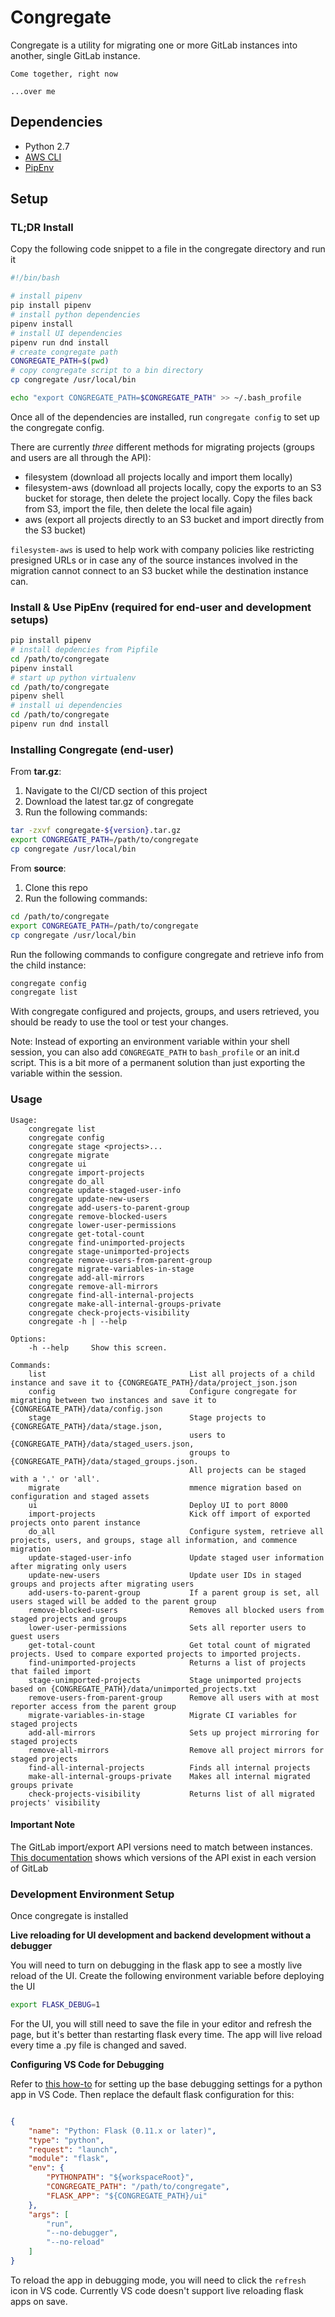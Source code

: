 # Congregate

Congregate is a utility for migrating one or more GitLab instances into another, single GitLab instance.

```
Come together, right now

...over me
```

## Dependencies

- Python 2.7
- [AWS CLI](https://aws.amazon.com/cli/)
- [PipEnv](https://docs.pipenv.org/)

## Setup

### TL;DR Install

Copy the following code snippet to a file in the congregate directory and run it

```bash
#!/bin/bash

# install pipenv
pip install pipenv
# install python dependencies
pipenv install
# install UI dependencies
pipenv run dnd install
# create congregate path
CONGREGATE_PATH=$(pwd)
# copy congregate script to a bin directory
cp congregate /usr/local/bin

echo "export CONGREGATE_PATH=$CONGREGATE_PATH" >> ~/.bash_profile

```

Once all of the dependencies are installed, run `congregate config` to set up the congregate config.

There are currently *three* different methods for migrating projects (groups and users are all through the API):

*  filesystem (download all projects locally and import them locally)
*  filesystem-aws (download all projects locally, copy the exports to an S3 bucket for storage, then delete the project locally. Copy the files back from S3, import the file, then delete the local file again)
*  aws (export all projects directly to an S3 bucket and import directly from the S3 bucket)

`filesystem-aws` is used to help work with company policies like restricting presigned URLs or in case any of the source instances involved in the migration cannot connect to an S3 bucket while the destination instance can.

### Install & Use PipEnv (required for end-user and development setups)

```bash
pip install pipenv
# install depdencies from Pipfile
cd /path/to/congregate
pipenv install
# start up python virtualenv
cd /path/to/congregate
pipenv shell
# install ui dependencies
cd /path/to/congregate
pipenv run dnd install
```

### Installing Congregate (end-user)

From **tar.gz**:

1. Navigate to the CI/CD section of this project
2. Download the latest tar.gz of congregate
3. Run the following commands:

```bash
tar -zxvf congregate-${version}.tar.gz
export CONGREGATE_PATH=/path/to/congregate
cp congregate /usr/local/bin
```

From **source**:

1. Clone this repo
2. Run the following commands:

```bash
cd /path/to/congregate
export CONGREGATE_PATH=/path/to/congregate
cp congregate /usr/local/bin
```

Run the following commands to configure congregate and retrieve info from the child instance:

```bash
congregate config
congregate list
```

With congregate configured and projects, groups, and users retrieved, you should be ready to use the tool or test your changes.

Note: Instead of exporting an environment variable within your shell session, you can also add `CONGREGATE_PATH` to `bash_profile` or an init.d script. This is a bit more of a permanent solution than just exporting the variable within the session. 

### Usage
```
Usage:
    congregate list
    congregate config
    congregate stage <projects>...
    congregate migrate
    congregate ui
    congregate import-projects
    congregate do_all
    congregate update-staged-user-info
    congregate update-new-users
    congregate add-users-to-parent-group
    congregate remove-blocked-users
    congregate lower-user-permissions
    congregate get-total-count
    congregate find-unimported-projects
    congregate stage-unimported-projects
    congregate remove-users-from-parent-group
    congregate migrate-variables-in-stage
    congregate add-all-mirrors
    congregate remove-all-mirrors
    congregate find-all-internal-projects
    congregate make-all-internal-groups-private
    congregate check-projects-visibility
    congregate -h | --help

Options:
    -h --help     Show this screen.

Commands:
    list                                List all projects of a child instance and save it to {CONGREGATE_PATH}/data/project_json.json
    config                              Configure congregate for migrating between two instances and save it to {CONGREGATE_PATH}/data/config.json
    stage                               Stage projects to {CONGREGATE_PATH}/data/stage.json,
                                        users to {CONGREGATE_PATH}/data/staged_users.json,
                                        groups to {CONGREGATE_PATH}/data/staged_groups.json.
                                        All projects can be staged with a '.' or 'all'.
    migrate                             mmence migration based on configuration and staged assets
    ui                                  Deploy UI to port 8000
    import-projects                     Kick off import of exported projects onto parent instance
    do_all                              Configure system, retrieve all projects, users, and groups, stage all information, and commence migration
    update-staged-user-info             Update staged user information after migrating only users
    update-new-users                    Update user IDs in staged groups and projects after migrating users
    add-users-to-parent-group           If a parent group is set, all users staged will be added to the parent group
    remove-blocked-users                Removes all blocked users from staged projects and groups
    lower-user-permissions              Sets all reporter users to guest users
    get-total-count                     Get total count of migrated projects. Used to compare exported projects to imported projects.
    find-unimported-projects            Returns a list of projects that failed import
    stage-unimported-projects           Stage unimported projects based on {CONGREGATE_PATH}/data/unimported_projects.txt
    remove-users-from-parent-group      Remove all users with at most reporter access from the parent group
    migrate-variables-in-stage          Migrate CI variables for staged projects
    add-all-mirrors                     Sets up project mirroring for staged projects
    remove-all-mirrors                  Remove all project mirrors for staged projects
    find-all-internal-projects          Finds all internal projects
    make-all-internal-groups-private    Makes all internal migrated groups private
    check-projects-visibility           Returns list of all migrated projects' visibility
```

#### Important Note

The GitLab import/export API versions need to match between instances. [This documentation](https://docs.gitlab.com/ee/user/project/settings/import_export.html) shows which versions of the API exist in each version of GitLab

### Development Environment Setup

Once congregate is installed

**Live reloading for UI development and backend development without a debugger**

You will need to turn on debugging in the flask app to see a mostly live reload of the UI. Create the following environment variable before deploying the UI

```bash
export FLASK_DEBUG=1
```

For the UI, you will still need to save the file in your editor and refresh the page, but it's better than restarting flask every time. The app will live reload every time a .py file is changed and saved.

**Configuring VS Code for Debugging**

Refer to [this how-to](https://code.visualstudio.com/docs/python/debugging) for setting up the base debugging settings for a python app in VS Code. Then replace the default flask configuration for this:

```json

{
    "name": "Python: Flask (0.11.x or later)",
    "type": "python",
    "request": "launch",
    "module": "flask",
    "env": {
        "PYTHONPATH": "${workspaceRoot}",
        "CONGREGATE_PATH": "/path/to/congregate",
        "FLASK_APP": "${CONGREGATE_PATH}/ui"
    },
    "args": [
        "run",
        "--no-debugger",
        "--no-reload"
    ]
}

```

To reload the app in debugging mode, you will need to click the `refresh` icon in VS code. Currently VS code doesn't support live reloading flask apps on save.